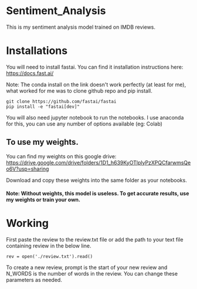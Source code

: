 # Sentiment_Analysis
This is my sentiment analysis model trained on IMDB reviews.

# Installations
You will need to install fastai. 
You can find it installation instructions here: https://docs.fast.ai/ 

Note: The conda install on the link doesn't work perfectly (at least for me), what worked for me was to clone github repo and pip install.

```
git clone https://github.com/fastai/fastai
pip install -e "fastai[dev]"
```

You will also need jupyter notebook to run the notebooks. I use anaconda for this, you can use any number of options available (eg: Colab)

## To use my weights.
You can find my weights on this google drive: https://drive.google.com/drive/folders/1D1_h639KyOTlplyPzXPQCfarwmsQeo6V?usp=sharing

Download and copy these weights into the same folder as your notebooks.

#### Note: Without weights, this model is useless. To get accurate results, use my weights or train your own.

# Working
First paste the review to the review.txt file or add the path to your text file containing review in the below line.

```
rev = open('./review.txt').read()
```

To create a new review, prompt is the start of your new review and N_WORDS is the number of words in the review. You can change these parameters as needed.

